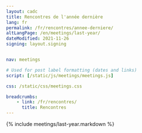 ```yaml
---
layout: cadc
title: Rencontres de l'année dernière
lang: fr
permalink: /fr/rencontres/annee-derniere/
altLangPage: /en/meetings/last-year/
dateModified: 2021-11-26
signing: layout.signing


nav: meetings

# Used for post label formatting (dates and links)
script: [/static/js/meetings/meetings.js]

css: /static/css/meetings.css

breadcrumbs:
    - link: /fr/rencontres/
      title: Rencontres
---
```


{% include meetings/last-year.markdown %}
